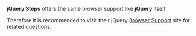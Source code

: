 **jQuery Steps** offers the same browser support like **jQuery** itself.

Therefore it is recommended to visit their jQuery [Browser Support](http://jquery.com/browser-support/) site for related questions.